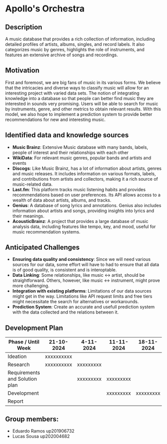 # Apollo's Orchestra

## Description
A music database that provides a rich collection of information, including detailed profiles of artists, albums, singles, and record labels. It also categorizes music by genres, highlights the role of instruments, and features an extensive archive of songs and recordings.

## Motivation
First and foremost, we are big fans of music in its various forms. We believe that the intricacies and diverse ways to classify music will allow for an interesting project with varied data sets. The notion of integrating knowledge into a database so that people can better find music they are interested in sounds very promising. Users will be able to search for music by instruments, genre, and other metrics to obtain relevant results. With this model, we also hope to implement a prediction system to provide better recommendations for new and interesting music.

## Identified data and knowledge sources
- **Music Brainz**: Extensive Music database with many bands, labels, people of interest and their relationships with each other
- **WikiData**: For relevant music genres, popular bands and artists and events
- **Discogs**: Like Music Brainz, has a lot of information about artists, genres and music releases. It includes information on various formats, labels, and contributions from artists and collectors, making it a rich source of music-related data.
- **Last.fm**: This platform tracks music listening habits and provides recommendations based on user preferences. Its API allows access to a wealth of data about artists, albums, and tracks.
- **Genius**: A database of song lyrics and annotations. Genius also includes information about artists and songs, providing insights into lyrics and their meanings.
- **AcousticBrainz**: A project that provides a large database of music analysis data, including features like tempo, key, and mood, useful for music recommendation systems.

## Anticipated Challenges
- **Ensuring data quality and consistency**: Since we will need various sources for our data, some effort will have to had to ensure that all data is of good quality, is consistent and is interoptable.
- **Data Linking**: Some relationships, like music <-> artist, should be straightforward. Others, however, like music <-> instrument, might prove more challenging.
- **Integration with existing platforms**: Limitations of our data sources might get in the way. Limitations like API request limits and free tiers might necessitate the search for alternatives or workarounds.
- **Prediction System**: Create an accurate and usefull prediction system with the data collected and the relations between it.

## Development Plan

| Phase / Until Week | 21-10-2024 | 4-11-2024 | 11-11-2024 | 18-11-2024 | 2-12-2024 | 9-12-2024 | 16-12-2024 |
|--------------------|------------|-----------|------------|-----------|------------|-|-|
| Ideation           | xxxxxxxxxx||||||
| Research           |xxxxxxxxxx|xxxxxxxxx|||||
| Requirements and Solution plan||xxxxxxxxx|xxxxxxxxx||||
| Development|||xxxxxxxxx|xxxxxxxxx|xxxxxxxxx|xxxxxxxxx|
| Report||||||xxxxxxxxx|xxxxxxxxx|


## Group members:
- Eduardo Ramos up201906732
- Lucas Sousa up202004682
